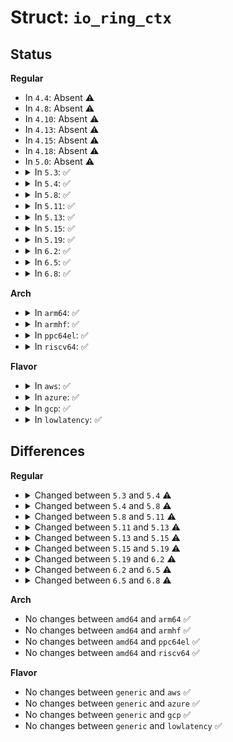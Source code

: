 # Struct: <code>io_ring_ctx</code>

## Status
<b>Regular</b>
<ul>
<li>
In <code>4.4</code>: Absent ⚠️
</li>
<li>
In <code>4.8</code>: Absent ⚠️
</li>
<li>
In <code>4.10</code>: Absent ⚠️
</li>
<li>
In <code>4.13</code>: Absent ⚠️
</li>
<li>
In <code>4.15</code>: Absent ⚠️
</li>
<li>
In <code>4.18</code>: Absent ⚠️
</li>
<li>
In <code>5.0</code>: Absent ⚠️
</li>
<li>
<details>
<summary>In <code>5.3</code>: ✅</summary>

```c
struct io_ring_ctx {
    struct percpu_ref refs;
    unsigned int flags;
    bool compat;
    bool account_mem;
    struct io_sq_ring *sq_ring;
    unsigned int cached_sq_head;
    unsigned int sq_entries;
    unsigned int sq_mask;
    unsigned int sq_thread_idle;
    struct io_uring_sqe *sq_sqes;
    struct list_head defer_list;
    struct workqueue_struct *sqo_wq;
    struct task_struct *sqo_thread;
    struct mm_struct *sqo_mm;
    wait_queue_head_t sqo_wait;
    struct completion sqo_thread_started;
    struct io_cq_ring *cq_ring;
    unsigned int cached_cq_tail;
    unsigned int cq_entries;
    unsigned int cq_mask;
    struct wait_queue_head cq_wait;
    struct fasync_struct *cq_fasync;
    struct eventfd_ctx *cq_ev_fd;
    struct file **user_files;
    unsigned int nr_user_files;
    unsigned int nr_user_bufs;
    struct io_mapped_ubuf *user_bufs;
    struct user_struct *user;
    struct completion ctx_done;
    struct mutex uring_lock;
    wait_queue_head_t wait;
    spinlock_t completion_lock;
    bool poll_multi_file;
    struct list_head poll_list;
    struct list_head cancel_list;
    struct async_list pending_async[2];
    struct socket *ring_sock;
};
```
</details>
</li>
<li>
<details>
<summary>In <code>5.4</code>: ✅</summary>

```c
struct io_ring_ctx {
    struct percpu_ref refs;
    unsigned int flags;
    bool compat;
    bool account_mem;
    u32 *sq_array;
    unsigned int cached_sq_head;
    unsigned int sq_entries;
    unsigned int sq_mask;
    unsigned int sq_thread_idle;
    unsigned int cached_sq_dropped;
    struct io_uring_sqe *sq_sqes;
    struct list_head defer_list;
    struct list_head timeout_list;
    struct workqueue_struct * sqo_wq[2];
    struct task_struct *sqo_thread;
    struct mm_struct *sqo_mm;
    wait_queue_head_t sqo_wait;
    struct completion sqo_thread_started;
    unsigned int cached_cq_tail;
    atomic_t cached_cq_overflow;
    unsigned int cq_entries;
    unsigned int cq_mask;
    struct wait_queue_head cq_wait;
    struct fasync_struct *cq_fasync;
    struct eventfd_ctx *cq_ev_fd;
    atomic_t cq_timeouts;
    struct io_rings *rings;
    struct file **user_files;
    unsigned int nr_user_files;
    unsigned int nr_user_bufs;
    struct io_mapped_ubuf *user_bufs;
    struct user_struct *user;
    const struct cred *creds;
    struct completion ctx_done;
    struct mutex uring_lock;
    wait_queue_head_t wait;
    spinlock_t completion_lock;
    bool poll_multi_file;
    struct list_head poll_list;
    struct list_head cancel_list;
    struct async_list pending_async[2];
    struct socket *ring_sock;
};
```
</details>
</li>
<li>
<details>
<summary>In <code>5.8</code>: ✅</summary>

```c
struct io_ring_ctx {
    struct percpu_ref refs;
    unsigned int flags;
    unsigned int compat;
    unsigned int account_mem;
    unsigned int cq_overflow_flushed;
    unsigned int drain_next;
    unsigned int eventfd_async;
    u32 *sq_array;
    unsigned int cached_sq_head;
    unsigned int sq_entries;
    unsigned int sq_mask;
    unsigned int sq_thread_idle;
    unsigned int cached_sq_dropped;
    atomic_t cached_cq_overflow;
    long unsigned int sq_check_overflow;
    struct list_head defer_list;
    struct list_head timeout_list;
    struct list_head cq_overflow_list;
    wait_queue_head_t inflight_wait;
    struct io_uring_sqe *sq_sqes;
    struct io_rings *rings;
    struct io_wq *io_wq;
    struct task_struct *sqo_thread;
    struct mm_struct *sqo_mm;
    wait_queue_head_t sqo_wait;
    struct fixed_file_data *file_data;
    unsigned int nr_user_files;
    int ring_fd;
    struct file *ring_file;
    unsigned int nr_user_bufs;
    struct io_mapped_ubuf *user_bufs;
    struct user_struct *user;
    const struct cred *creds;
    struct completion ref_comp;
    struct completion sq_thread_comp;
    struct io_kiocb *fallback_req;
    struct socket *ring_sock;
    struct idr io_buffer_idr;
    struct idr personality_idr;
    unsigned int cached_cq_tail;
    unsigned int cq_entries;
    unsigned int cq_mask;
    atomic_t cq_timeouts;
    long unsigned int cq_check_overflow;
    struct wait_queue_head cq_wait;
    struct fasync_struct *cq_fasync;
    struct eventfd_ctx *cq_ev_fd;
    struct mutex uring_lock;
    wait_queue_head_t wait;
    spinlock_t completion_lock;
    struct list_head poll_list;
    struct hlist_head *cancel_hash;
    unsigned int cancel_hash_bits;
    bool poll_multi_file;
    spinlock_t inflight_lock;
    struct list_head inflight_list;
    struct delayed_work file_put_work;
    struct llist_head file_put_llist;
    struct work_struct exit_work;
};
```
</details>
</li>
<li>
<details>
<summary>In <code>5.11</code>: ✅</summary>

```c
struct io_ring_ctx {
    struct percpu_ref refs;
    unsigned int flags;
    unsigned int compat;
    unsigned int limit_mem;
    unsigned int cq_overflow_flushed;
    unsigned int drain_next;
    unsigned int eventfd_async;
    unsigned int restricted;
    unsigned int sqo_dead;
    u32 *sq_array;
    unsigned int cached_sq_head;
    unsigned int sq_entries;
    unsigned int sq_mask;
    unsigned int sq_thread_idle;
    unsigned int cached_sq_dropped;
    unsigned int cached_cq_overflow;
    long unsigned int sq_check_overflow;
    struct list_head defer_list;
    struct list_head timeout_list;
    struct list_head cq_overflow_list;
    struct io_uring_sqe *sq_sqes;
    struct io_rings *rings;
    struct io_wq *io_wq;
    struct task_struct *sqo_task;
    struct mm_struct *mm_account;
    struct cgroup_subsys_state *sqo_blkcg_css;
    struct io_sq_data *sq_data;
    struct wait_queue_head sqo_sq_wait;
    struct list_head sqd_list;
    struct fixed_file_data *file_data;
    unsigned int nr_user_files;
    unsigned int nr_user_bufs;
    struct io_mapped_ubuf *user_bufs;
    struct user_struct *user;
    const struct cred *creds;
    kuid_t loginuid;
    unsigned int sessionid;
    struct completion ref_comp;
    struct completion sq_thread_comp;
    struct io_kiocb *fallback_req;
    struct socket *ring_sock;
    struct idr io_buffer_idr;
    struct idr personality_idr;
    unsigned int cached_cq_tail;
    unsigned int cq_entries;
    unsigned int cq_mask;
    atomic_t cq_timeouts;
    unsigned int cq_last_tm_flush;
    long unsigned int cq_check_overflow;
    struct wait_queue_head cq_wait;
    struct fasync_struct *cq_fasync;
    struct eventfd_ctx *cq_ev_fd;
    struct mutex uring_lock;
    wait_queue_head_t wait;
    spinlock_t completion_lock;
    struct list_head iopoll_list;
    struct hlist_head *cancel_hash;
    unsigned int cancel_hash_bits;
    bool poll_multi_file;
    spinlock_t inflight_lock;
    struct list_head inflight_list;
    struct delayed_work file_put_work;
    struct llist_head file_put_llist;
    struct work_struct exit_work;
    struct io_restriction restrictions;
};
```
</details>
</li>
<li>
<details>
<summary>In <code>5.13</code>: ✅</summary>

```c
struct io_ring_ctx {
    struct percpu_ref refs;
    unsigned int flags;
    unsigned int compat;
    unsigned int drain_next;
    unsigned int eventfd_async;
    unsigned int restricted;
    u32 *sq_array;
    unsigned int cached_sq_head;
    unsigned int sq_entries;
    unsigned int sq_mask;
    unsigned int sq_thread_idle;
    unsigned int cached_sq_dropped;
    unsigned int cached_cq_overflow;
    long unsigned int sq_check_overflow;
    struct list_head defer_list;
    struct list_head timeout_list;
    struct list_head cq_overflow_list;
    struct io_uring_sqe *sq_sqes;
    struct mutex uring_lock;
    wait_queue_head_t wait;
    struct io_submit_state submit_state;
    struct list_head locked_free_list;
    unsigned int locked_free_nr;
    struct io_rings *rings;
    const struct cred *sq_creds;
    struct io_sq_data *sq_data;
    struct wait_queue_head sqo_sq_wait;
    struct list_head sqd_list;
    struct io_rsrc_data *file_data;
    struct io_file_table file_table;
    unsigned int nr_user_files;
    struct io_rsrc_data *buf_data;
    unsigned int nr_user_bufs;
    struct io_mapped_ubuf **user_bufs;
    struct xarray io_buffers;
    struct xarray personalities;
    u32 pers_next;
    unsigned int cached_cq_tail;
    unsigned int cq_entries;
    unsigned int cq_mask;
    atomic_t cq_timeouts;
    unsigned int cq_last_tm_flush;
    unsigned int cq_extra;
    long unsigned int cq_check_overflow;
    struct wait_queue_head cq_wait;
    struct fasync_struct *cq_fasync;
    struct eventfd_ctx *cq_ev_fd;
    spinlock_t completion_lock;
    struct list_head iopoll_list;
    struct hlist_head *cancel_hash;
    unsigned int cancel_hash_bits;
    bool poll_multi_file;
    struct delayed_work rsrc_put_work;
    struct llist_head rsrc_put_llist;
    struct list_head rsrc_ref_list;
    spinlock_t rsrc_ref_lock;
    struct io_rsrc_node *rsrc_node;
    struct io_rsrc_node *rsrc_backup_node;
    struct io_mapped_ubuf *dummy_ubuf;
    struct io_restriction restrictions;
    struct socket *ring_sock;
    struct io_wq_hash *hash_map;
    struct user_struct *user;
    struct mm_struct *mm_account;
    struct callback_head *exit_task_work;
    struct work_struct exit_work;
    struct list_head tctx_list;
    struct completion ref_comp;
};
```
</details>
</li>
<li>
<details>
<summary>In <code>5.15</code>: ✅</summary>

```c
struct io_ring_ctx {
    struct percpu_ref refs;
    struct io_rings *rings;
    unsigned int flags;
    unsigned int compat;
    unsigned int drain_next;
    unsigned int eventfd_async;
    unsigned int restricted;
    unsigned int off_timeout_used;
    unsigned int drain_active;
    struct mutex uring_lock;
    u32 *sq_array;
    struct io_uring_sqe *sq_sqes;
    unsigned int cached_sq_head;
    unsigned int sq_entries;
    struct list_head defer_list;
    struct io_rsrc_node *rsrc_node;
    struct io_file_table file_table;
    unsigned int nr_user_files;
    unsigned int nr_user_bufs;
    struct io_mapped_ubuf **user_bufs;
    struct io_submit_state submit_state;
    struct list_head timeout_list;
    struct list_head ltimeout_list;
    struct list_head cq_overflow_list;
    struct xarray io_buffers;
    struct xarray personalities;
    u32 pers_next;
    unsigned int sq_thread_idle;
    struct list_head locked_free_list;
    unsigned int locked_free_nr;
    const struct cred *sq_creds;
    struct io_sq_data *sq_data;
    struct wait_queue_head sqo_sq_wait;
    struct list_head sqd_list;
    long unsigned int check_cq_overflow;
    unsigned int cached_cq_tail;
    unsigned int cq_entries;
    struct eventfd_ctx *cq_ev_fd;
    struct wait_queue_head poll_wait;
    struct wait_queue_head cq_wait;
    unsigned int cq_extra;
    atomic_t cq_timeouts;
    unsigned int cq_last_tm_flush;
    spinlock_t completion_lock;
    spinlock_t timeout_lock;
    struct list_head iopoll_list;
    struct hlist_head *cancel_hash;
    unsigned int cancel_hash_bits;
    bool poll_multi_queue;
    struct io_restriction restrictions;
    struct io_rsrc_node *rsrc_backup_node;
    struct io_mapped_ubuf *dummy_ubuf;
    struct io_rsrc_data *file_data;
    struct io_rsrc_data *buf_data;
    struct delayed_work rsrc_put_work;
    struct llist_head rsrc_put_llist;
    struct list_head rsrc_ref_list;
    spinlock_t rsrc_ref_lock;
    struct socket *ring_sock;
    struct io_wq_hash *hash_map;
    struct user_struct *user;
    struct mm_struct *mm_account;
    struct llist_head fallback_llist;
    struct delayed_work fallback_work;
    struct work_struct exit_work;
    struct list_head tctx_list;
    struct completion ref_comp;
    u32 iowq_limits[2];
    bool iowq_limits_set;
};
```
</details>
</li>
<li>
<details>
<summary>In <code>5.19</code>: ✅</summary>

```c
struct io_ring_ctx {
    struct percpu_ref refs;
    struct io_rings *rings;
    unsigned int flags;
    enum task_work_notify_mode notify_method;
    unsigned int compat;
    unsigned int drain_next;
    unsigned int restricted;
    unsigned int off_timeout_used;
    unsigned int drain_active;
    unsigned int drain_disabled;
    unsigned int has_evfd;
    unsigned int syscall_iopoll;
    struct mutex uring_lock;
    u32 *sq_array;
    struct io_uring_sqe *sq_sqes;
    unsigned int cached_sq_head;
    unsigned int sq_entries;
    struct list_head defer_list;
    struct io_rsrc_node *rsrc_node;
    int rsrc_cached_refs;
    atomic_t cancel_seq;
    struct io_file_table file_table;
    unsigned int nr_user_files;
    unsigned int nr_user_bufs;
    struct io_mapped_ubuf **user_bufs;
    struct io_submit_state submit_state;
    struct io_buffer_list *io_bl;
    struct xarray io_bl_xa;
    struct list_head io_buffers_cache;
    struct list_head timeout_list;
    struct list_head ltimeout_list;
    struct list_head cq_overflow_list;
    struct list_head apoll_cache;
    struct xarray personalities;
    u32 pers_next;
    unsigned int sq_thread_idle;
    struct io_wq_work_list locked_free_list;
    unsigned int locked_free_nr;
    const struct cred *sq_creds;
    struct io_sq_data *sq_data;
    struct wait_queue_head sqo_sq_wait;
    struct list_head sqd_list;
    long unsigned int check_cq;
    struct io_uring_cqe *cqe_cached;
    struct io_uring_cqe *cqe_sentinel;
    unsigned int cached_cq_tail;
    unsigned int cq_entries;
    struct io_ev_fd *io_ev_fd;
    struct wait_queue_head cq_wait;
    unsigned int cq_extra;
    atomic_t cq_timeouts;
    unsigned int cq_last_tm_flush;
    spinlock_t completion_lock;
    spinlock_t timeout_lock;
    struct io_wq_work_list iopoll_list;
    struct hlist_head *cancel_hash;
    unsigned int cancel_hash_bits;
    bool poll_multi_queue;
    struct list_head io_buffers_comp;
    struct io_restriction restrictions;
    struct io_rsrc_node *rsrc_backup_node;
    struct io_mapped_ubuf *dummy_ubuf;
    struct io_rsrc_data *file_data;
    struct io_rsrc_data *buf_data;
    struct delayed_work rsrc_put_work;
    struct llist_head rsrc_put_llist;
    struct list_head rsrc_ref_list;
    spinlock_t rsrc_ref_lock;
    struct list_head io_buffers_pages;
    struct socket *ring_sock;
    struct io_wq_hash *hash_map;
    struct user_struct *user;
    struct mm_struct *mm_account;
    struct llist_head fallback_llist;
    struct delayed_work fallback_work;
    struct work_struct exit_work;
    struct list_head tctx_list;
    struct completion ref_comp;
    u32 iowq_limits[2];
    bool iowq_limits_set;
};
```
</details>
</li>
<li>
<details>
<summary>In <code>6.2</code>: ✅</summary>

```c
struct io_ring_ctx {
    struct percpu_ref refs;
    struct io_rings *rings;
    unsigned int flags;
    enum task_work_notify_mode notify_method;
    unsigned int compat;
    unsigned int drain_next;
    unsigned int restricted;
    unsigned int off_timeout_used;
    unsigned int drain_active;
    unsigned int drain_disabled;
    unsigned int has_evfd;
    unsigned int syscall_iopoll;
    unsigned int task_complete;
    struct mutex uring_lock;
    u32 *sq_array;
    struct io_uring_sqe *sq_sqes;
    unsigned int cached_sq_head;
    unsigned int sq_entries;
    struct io_rsrc_node *rsrc_node;
    int rsrc_cached_refs;
    atomic_t cancel_seq;
    struct io_file_table file_table;
    unsigned int nr_user_files;
    unsigned int nr_user_bufs;
    struct io_mapped_ubuf **user_bufs;
    struct io_submit_state submit_state;
    struct io_buffer_list *io_bl;
    struct xarray io_bl_xa;
    struct list_head io_buffers_cache;
    struct io_hash_table cancel_table_locked;
    struct list_head cq_overflow_list;
    struct io_alloc_cache apoll_cache;
    struct io_alloc_cache netmsg_cache;
    struct io_wq_work_list locked_free_list;
    unsigned int locked_free_nr;
    const struct cred *sq_creds;
    struct io_sq_data *sq_data;
    struct wait_queue_head sqo_sq_wait;
    struct list_head sqd_list;
    long unsigned int check_cq;
    unsigned int file_alloc_start;
    unsigned int file_alloc_end;
    struct xarray personalities;
    u32 pers_next;
    struct io_uring_cqe *cqe_cached;
    struct io_uring_cqe *cqe_sentinel;
    unsigned int cached_cq_tail;
    unsigned int cq_entries;
    struct io_ev_fd *io_ev_fd;
    struct wait_queue_head cq_wait;
    unsigned int cq_extra;
    spinlock_t completion_lock;
    bool poll_multi_queue;
    struct io_wq_work_list iopoll_list;
    struct io_hash_table cancel_table;
    struct llist_head work_llist;
    struct list_head io_buffers_comp;
    spinlock_t timeout_lock;
    atomic_t cq_timeouts;
    struct list_head timeout_list;
    struct list_head ltimeout_list;
    unsigned int cq_last_tm_flush;
    struct io_restriction restrictions;
    struct task_struct *submitter_task;
    struct io_rsrc_node *rsrc_backup_node;
    struct io_mapped_ubuf *dummy_ubuf;
    struct io_rsrc_data *file_data;
    struct io_rsrc_data *buf_data;
    struct delayed_work rsrc_put_work;
    struct callback_head rsrc_put_tw;
    struct llist_head rsrc_put_llist;
    struct list_head rsrc_ref_list;
    spinlock_t rsrc_ref_lock;
    struct list_head io_buffers_pages;
    struct socket *ring_sock;
    struct io_wq_hash *hash_map;
    struct user_struct *user;
    struct mm_struct *mm_account;
    struct llist_head fallback_llist;
    struct delayed_work fallback_work;
    struct work_struct exit_work;
    struct list_head tctx_list;
    struct completion ref_comp;
    u32 iowq_limits[2];
    bool iowq_limits_set;
    struct list_head defer_list;
    unsigned int sq_thread_idle;
    unsigned int evfd_last_cq_tail;
};
```
</details>
</li>
<li>
<details>
<summary>In <code>6.5</code>: ✅</summary>

```c
struct io_ring_ctx {
    unsigned int flags;
    unsigned int drain_next;
    unsigned int restricted;
    unsigned int off_timeout_used;
    unsigned int drain_active;
    unsigned int has_evfd;
    unsigned int task_complete;
    unsigned int syscall_iopoll;
    unsigned int poll_activated;
    unsigned int drain_disabled;
    unsigned int compat;
    enum task_work_notify_mode notify_method;
    short unsigned int n_ring_pages;
    short unsigned int n_sqe_pages;
    struct page **ring_pages;
    struct page **sqe_pages;
    struct io_rings *rings;
    struct task_struct *submitter_task;
    struct percpu_ref refs;
    struct mutex uring_lock;
    u32 *sq_array;
    struct io_uring_sqe *sq_sqes;
    unsigned int cached_sq_head;
    unsigned int sq_entries;
    struct io_rsrc_node *rsrc_node;
    atomic_t cancel_seq;
    struct io_file_table file_table;
    unsigned int nr_user_files;
    unsigned int nr_user_bufs;
    struct io_mapped_ubuf **user_bufs;
    struct io_submit_state submit_state;
    struct io_buffer_list *io_bl;
    struct xarray io_bl_xa;
    struct list_head io_buffers_cache;
    struct io_hash_table cancel_table_locked;
    struct list_head cq_overflow_list;
    struct io_alloc_cache apoll_cache;
    struct io_alloc_cache netmsg_cache;
    struct io_wq_work_list locked_free_list;
    unsigned int locked_free_nr;
    const struct cred *sq_creds;
    struct io_sq_data *sq_data;
    struct wait_queue_head sqo_sq_wait;
    struct list_head sqd_list;
    long unsigned int check_cq;
    unsigned int file_alloc_start;
    unsigned int file_alloc_end;
    struct xarray personalities;
    u32 pers_next;
    struct io_uring_cqe *cqe_cached;
    struct io_uring_cqe *cqe_sentinel;
    unsigned int cached_cq_tail;
    unsigned int cq_entries;
    struct io_ev_fd *io_ev_fd;
    struct wait_queue_head cq_wait;
    unsigned int cq_extra;
    spinlock_t completion_lock;
    bool poll_multi_queue;
    atomic_t cq_wait_nr;
    struct io_wq_work_list iopoll_list;
    struct io_hash_table cancel_table;
    struct llist_head work_llist;
    struct list_head io_buffers_comp;
    spinlock_t timeout_lock;
    atomic_t cq_timeouts;
    struct list_head timeout_list;
    struct list_head ltimeout_list;
    unsigned int cq_last_tm_flush;
    struct wait_queue_head poll_wq;
    struct io_restriction restrictions;
    struct io_mapped_ubuf *dummy_ubuf;
    struct io_rsrc_data *file_data;
    struct io_rsrc_data *buf_data;
    struct list_head rsrc_ref_list;
    struct io_alloc_cache rsrc_node_cache;
    struct wait_queue_head rsrc_quiesce_wq;
    unsigned int rsrc_quiesce;
    struct list_head io_buffers_pages;
    struct socket *ring_sock;
    struct io_wq_hash *hash_map;
    struct user_struct *user;
    struct mm_struct *mm_account;
    struct llist_head fallback_llist;
    struct delayed_work fallback_work;
    struct work_struct exit_work;
    struct list_head tctx_list;
    struct completion ref_comp;
    u32 iowq_limits[2];
    bool iowq_limits_set;
    struct callback_head poll_wq_task_work;
    struct list_head defer_list;
    unsigned int sq_thread_idle;
    unsigned int evfd_last_cq_tail;
};
```
</details>
</li>
<li>
<details>
<summary>In <code>6.8</code>: ✅</summary>

```c
struct io_ring_ctx {
    unsigned int flags;
    unsigned int drain_next;
    unsigned int restricted;
    unsigned int off_timeout_used;
    unsigned int drain_active;
    unsigned int has_evfd;
    unsigned int task_complete;
    unsigned int lockless_cq;
    unsigned int syscall_iopoll;
    unsigned int poll_activated;
    unsigned int drain_disabled;
    unsigned int compat;
    struct task_struct *submitter_task;
    struct io_rings *rings;
    struct percpu_ref refs;
    enum task_work_notify_mode notify_method;
    struct mutex uring_lock;
    u32 *sq_array;
    struct io_uring_sqe *sq_sqes;
    unsigned int cached_sq_head;
    unsigned int sq_entries;
    struct io_rsrc_node *rsrc_node;
    atomic_t cancel_seq;
    struct io_file_table file_table;
    unsigned int nr_user_files;
    unsigned int nr_user_bufs;
    struct io_mapped_ubuf **user_bufs;
    struct io_submit_state submit_state;
    struct io_buffer_list *io_bl;
    struct xarray io_bl_xa;
    struct io_hash_table cancel_table_locked;
    struct io_alloc_cache apoll_cache;
    struct io_alloc_cache netmsg_cache;
    struct io_wq_work_list iopoll_list;
    bool poll_multi_queue;
    struct hlist_head cancelable_uring_cmd;
    struct io_uring_cqe *cqe_cached;
    struct io_uring_cqe *cqe_sentinel;
    unsigned int cached_cq_tail;
    unsigned int cq_entries;
    struct io_ev_fd *io_ev_fd;
    unsigned int cq_extra;
    struct llist_head work_llist;
    long unsigned int check_cq;
    atomic_t cq_wait_nr;
    atomic_t cq_timeouts;
    struct wait_queue_head cq_wait;
    spinlock_t timeout_lock;
    struct list_head timeout_list;
    struct list_head ltimeout_list;
    unsigned int cq_last_tm_flush;
    struct io_uring_cqe completion_cqes[16];
    spinlock_t completion_lock;
    struct io_wq_work_list locked_free_list;
    unsigned int locked_free_nr;
    struct list_head io_buffers_comp;
    struct list_head cq_overflow_list;
    struct io_hash_table cancel_table;
    struct hlist_head waitid_list;
    struct hlist_head futex_list;
    struct io_alloc_cache futex_cache;
    const struct cred *sq_creds;
    struct io_sq_data *sq_data;
    struct wait_queue_head sqo_sq_wait;
    struct list_head sqd_list;
    unsigned int file_alloc_start;
    unsigned int file_alloc_end;
    struct xarray personalities;
    u32 pers_next;
    struct list_head io_buffers_cache;
    struct hlist_head io_buf_list;
    struct wait_queue_head poll_wq;
    struct io_restriction restrictions;
    struct io_mapped_ubuf *dummy_ubuf;
    struct io_rsrc_data *file_data;
    struct io_rsrc_data *buf_data;
    struct list_head rsrc_ref_list;
    struct io_alloc_cache rsrc_node_cache;
    struct wait_queue_head rsrc_quiesce_wq;
    unsigned int rsrc_quiesce;
    struct io_wq_hash *hash_map;
    struct user_struct *user;
    struct mm_struct *mm_account;
    struct llist_head fallback_llist;
    struct delayed_work fallback_work;
    struct work_struct exit_work;
    struct list_head tctx_list;
    struct completion ref_comp;
    u32 iowq_limits[2];
    bool iowq_limits_set;
    struct callback_head poll_wq_task_work;
    struct list_head defer_list;
    unsigned int sq_thread_idle;
    unsigned int evfd_last_cq_tail;
    short unsigned int n_ring_pages;
    short unsigned int n_sqe_pages;
    struct page **ring_pages;
    struct page **sqe_pages;
};
```
</details>
</li>
</ul>
<b>Arch</b>
<ul>
<li>
<details>
<summary>In <code>arm64</code>: ✅</summary>

```c
struct io_ring_ctx {
    struct percpu_ref refs;
    unsigned int flags;
    bool compat;
    bool account_mem;
    u32 *sq_array;
    unsigned int cached_sq_head;
    unsigned int sq_entries;
    unsigned int sq_mask;
    unsigned int sq_thread_idle;
    unsigned int cached_sq_dropped;
    struct io_uring_sqe *sq_sqes;
    struct list_head defer_list;
    struct list_head timeout_list;
    struct workqueue_struct * sqo_wq[2];
    struct task_struct *sqo_thread;
    struct mm_struct *sqo_mm;
    wait_queue_head_t sqo_wait;
    struct completion sqo_thread_started;
    unsigned int cached_cq_tail;
    atomic_t cached_cq_overflow;
    unsigned int cq_entries;
    unsigned int cq_mask;
    struct wait_queue_head cq_wait;
    struct fasync_struct *cq_fasync;
    struct eventfd_ctx *cq_ev_fd;
    atomic_t cq_timeouts;
    struct io_rings *rings;
    struct file **user_files;
    unsigned int nr_user_files;
    unsigned int nr_user_bufs;
    struct io_mapped_ubuf *user_bufs;
    struct user_struct *user;
    const struct cred *creds;
    struct completion ctx_done;
    struct mutex uring_lock;
    wait_queue_head_t wait;
    spinlock_t completion_lock;
    bool poll_multi_file;
    struct list_head poll_list;
    struct list_head cancel_list;
    struct async_list pending_async[2];
    struct socket *ring_sock;
};
```
</details>
</li>
<li>
<details>
<summary>In <code>armhf</code>: ✅</summary>

```c
struct io_ring_ctx {
    struct percpu_ref refs;
    unsigned int flags;
    bool compat;
    bool account_mem;
    u32 *sq_array;
    unsigned int cached_sq_head;
    unsigned int sq_entries;
    unsigned int sq_mask;
    unsigned int sq_thread_idle;
    unsigned int cached_sq_dropped;
    struct io_uring_sqe *sq_sqes;
    struct list_head defer_list;
    struct list_head timeout_list;
    struct workqueue_struct * sqo_wq[2];
    struct task_struct *sqo_thread;
    struct mm_struct *sqo_mm;
    wait_queue_head_t sqo_wait;
    struct completion sqo_thread_started;
    unsigned int cached_cq_tail;
    atomic_t cached_cq_overflow;
    unsigned int cq_entries;
    unsigned int cq_mask;
    struct wait_queue_head cq_wait;
    struct fasync_struct *cq_fasync;
    struct eventfd_ctx *cq_ev_fd;
    atomic_t cq_timeouts;
    struct io_rings *rings;
    struct file **user_files;
    unsigned int nr_user_files;
    unsigned int nr_user_bufs;
    struct io_mapped_ubuf *user_bufs;
    struct user_struct *user;
    const struct cred *creds;
    struct completion ctx_done;
    struct mutex uring_lock;
    wait_queue_head_t wait;
    spinlock_t completion_lock;
    bool poll_multi_file;
    struct list_head poll_list;
    struct list_head cancel_list;
    struct async_list pending_async[2];
    struct socket *ring_sock;
};
```
</details>
</li>
<li>
<details>
<summary>In <code>ppc64el</code>: ✅</summary>

```c
struct io_ring_ctx {
    struct percpu_ref refs;
    unsigned int flags;
    bool compat;
    bool account_mem;
    u32 *sq_array;
    unsigned int cached_sq_head;
    unsigned int sq_entries;
    unsigned int sq_mask;
    unsigned int sq_thread_idle;
    unsigned int cached_sq_dropped;
    struct io_uring_sqe *sq_sqes;
    struct list_head defer_list;
    struct list_head timeout_list;
    struct workqueue_struct * sqo_wq[2];
    struct task_struct *sqo_thread;
    struct mm_struct *sqo_mm;
    wait_queue_head_t sqo_wait;
    struct completion sqo_thread_started;
    unsigned int cached_cq_tail;
    atomic_t cached_cq_overflow;
    unsigned int cq_entries;
    unsigned int cq_mask;
    struct wait_queue_head cq_wait;
    struct fasync_struct *cq_fasync;
    struct eventfd_ctx *cq_ev_fd;
    atomic_t cq_timeouts;
    struct io_rings *rings;
    struct file **user_files;
    unsigned int nr_user_files;
    unsigned int nr_user_bufs;
    struct io_mapped_ubuf *user_bufs;
    struct user_struct *user;
    const struct cred *creds;
    struct completion ctx_done;
    struct mutex uring_lock;
    wait_queue_head_t wait;
    spinlock_t completion_lock;
    bool poll_multi_file;
    struct list_head poll_list;
    struct list_head cancel_list;
    struct async_list pending_async[2];
    struct socket *ring_sock;
};
```
</details>
</li>
<li>
<details>
<summary>In <code>riscv64</code>: ✅</summary>

```c
struct io_ring_ctx {
    struct percpu_ref refs;
    unsigned int flags;
    bool compat;
    bool account_mem;
    u32 *sq_array;
    unsigned int cached_sq_head;
    unsigned int sq_entries;
    unsigned int sq_mask;
    unsigned int sq_thread_idle;
    unsigned int cached_sq_dropped;
    struct io_uring_sqe *sq_sqes;
    struct list_head defer_list;
    struct list_head timeout_list;
    struct workqueue_struct * sqo_wq[2];
    struct task_struct *sqo_thread;
    struct mm_struct *sqo_mm;
    wait_queue_head_t sqo_wait;
    struct completion sqo_thread_started;
    unsigned int cached_cq_tail;
    atomic_t cached_cq_overflow;
    unsigned int cq_entries;
    unsigned int cq_mask;
    struct wait_queue_head cq_wait;
    struct fasync_struct *cq_fasync;
    struct eventfd_ctx *cq_ev_fd;
    atomic_t cq_timeouts;
    struct io_rings *rings;
    struct file **user_files;
    unsigned int nr_user_files;
    unsigned int nr_user_bufs;
    struct io_mapped_ubuf *user_bufs;
    struct user_struct *user;
    const struct cred *creds;
    struct completion ctx_done;
    struct mutex uring_lock;
    wait_queue_head_t wait;
    spinlock_t completion_lock;
    bool poll_multi_file;
    struct list_head poll_list;
    struct list_head cancel_list;
    struct async_list pending_async[2];
    struct socket *ring_sock;
};
```
</details>
</li>
</ul>
<b>Flavor</b>
<ul>
<li>
<details>
<summary>In <code>aws</code>: ✅</summary>

```c
struct io_ring_ctx {
    struct percpu_ref refs;
    unsigned int flags;
    bool compat;
    bool account_mem;
    u32 *sq_array;
    unsigned int cached_sq_head;
    unsigned int sq_entries;
    unsigned int sq_mask;
    unsigned int sq_thread_idle;
    unsigned int cached_sq_dropped;
    struct io_uring_sqe *sq_sqes;
    struct list_head defer_list;
    struct list_head timeout_list;
    struct workqueue_struct * sqo_wq[2];
    struct task_struct *sqo_thread;
    struct mm_struct *sqo_mm;
    wait_queue_head_t sqo_wait;
    struct completion sqo_thread_started;
    unsigned int cached_cq_tail;
    atomic_t cached_cq_overflow;
    unsigned int cq_entries;
    unsigned int cq_mask;
    struct wait_queue_head cq_wait;
    struct fasync_struct *cq_fasync;
    struct eventfd_ctx *cq_ev_fd;
    atomic_t cq_timeouts;
    struct io_rings *rings;
    struct file **user_files;
    unsigned int nr_user_files;
    unsigned int nr_user_bufs;
    struct io_mapped_ubuf *user_bufs;
    struct user_struct *user;
    const struct cred *creds;
    struct completion ctx_done;
    struct mutex uring_lock;
    wait_queue_head_t wait;
    spinlock_t completion_lock;
    bool poll_multi_file;
    struct list_head poll_list;
    struct list_head cancel_list;
    struct async_list pending_async[2];
    struct socket *ring_sock;
};
```
</details>
</li>
<li>
<details>
<summary>In <code>azure</code>: ✅</summary>

```c
struct io_ring_ctx {
    struct percpu_ref refs;
    unsigned int flags;
    bool compat;
    bool account_mem;
    u32 *sq_array;
    unsigned int cached_sq_head;
    unsigned int sq_entries;
    unsigned int sq_mask;
    unsigned int sq_thread_idle;
    unsigned int cached_sq_dropped;
    struct io_uring_sqe *sq_sqes;
    struct list_head defer_list;
    struct list_head timeout_list;
    struct workqueue_struct * sqo_wq[2];
    struct task_struct *sqo_thread;
    struct mm_struct *sqo_mm;
    wait_queue_head_t sqo_wait;
    struct completion sqo_thread_started;
    unsigned int cached_cq_tail;
    atomic_t cached_cq_overflow;
    unsigned int cq_entries;
    unsigned int cq_mask;
    struct wait_queue_head cq_wait;
    struct fasync_struct *cq_fasync;
    struct eventfd_ctx *cq_ev_fd;
    atomic_t cq_timeouts;
    struct io_rings *rings;
    struct file **user_files;
    unsigned int nr_user_files;
    unsigned int nr_user_bufs;
    struct io_mapped_ubuf *user_bufs;
    struct user_struct *user;
    const struct cred *creds;
    struct completion ctx_done;
    struct mutex uring_lock;
    wait_queue_head_t wait;
    spinlock_t completion_lock;
    bool poll_multi_file;
    struct list_head poll_list;
    struct list_head cancel_list;
    struct async_list pending_async[2];
    struct socket *ring_sock;
};
```
</details>
</li>
<li>
<details>
<summary>In <code>gcp</code>: ✅</summary>

```c
struct io_ring_ctx {
    struct percpu_ref refs;
    unsigned int flags;
    bool compat;
    bool account_mem;
    u32 *sq_array;
    unsigned int cached_sq_head;
    unsigned int sq_entries;
    unsigned int sq_mask;
    unsigned int sq_thread_idle;
    unsigned int cached_sq_dropped;
    struct io_uring_sqe *sq_sqes;
    struct list_head defer_list;
    struct list_head timeout_list;
    struct workqueue_struct * sqo_wq[2];
    struct task_struct *sqo_thread;
    struct mm_struct *sqo_mm;
    wait_queue_head_t sqo_wait;
    struct completion sqo_thread_started;
    unsigned int cached_cq_tail;
    atomic_t cached_cq_overflow;
    unsigned int cq_entries;
    unsigned int cq_mask;
    struct wait_queue_head cq_wait;
    struct fasync_struct *cq_fasync;
    struct eventfd_ctx *cq_ev_fd;
    atomic_t cq_timeouts;
    struct io_rings *rings;
    struct file **user_files;
    unsigned int nr_user_files;
    unsigned int nr_user_bufs;
    struct io_mapped_ubuf *user_bufs;
    struct user_struct *user;
    const struct cred *creds;
    struct completion ctx_done;
    struct mutex uring_lock;
    wait_queue_head_t wait;
    spinlock_t completion_lock;
    bool poll_multi_file;
    struct list_head poll_list;
    struct list_head cancel_list;
    struct async_list pending_async[2];
    struct socket *ring_sock;
};
```
</details>
</li>
<li>
<details>
<summary>In <code>lowlatency</code>: ✅</summary>

```c
struct io_ring_ctx {
    struct percpu_ref refs;
    unsigned int flags;
    bool compat;
    bool account_mem;
    u32 *sq_array;
    unsigned int cached_sq_head;
    unsigned int sq_entries;
    unsigned int sq_mask;
    unsigned int sq_thread_idle;
    unsigned int cached_sq_dropped;
    struct io_uring_sqe *sq_sqes;
    struct list_head defer_list;
    struct list_head timeout_list;
    struct workqueue_struct * sqo_wq[2];
    struct task_struct *sqo_thread;
    struct mm_struct *sqo_mm;
    wait_queue_head_t sqo_wait;
    struct completion sqo_thread_started;
    unsigned int cached_cq_tail;
    atomic_t cached_cq_overflow;
    unsigned int cq_entries;
    unsigned int cq_mask;
    struct wait_queue_head cq_wait;
    struct fasync_struct *cq_fasync;
    struct eventfd_ctx *cq_ev_fd;
    atomic_t cq_timeouts;
    struct io_rings *rings;
    struct file **user_files;
    unsigned int nr_user_files;
    unsigned int nr_user_bufs;
    struct io_mapped_ubuf *user_bufs;
    struct user_struct *user;
    const struct cred *creds;
    struct completion ctx_done;
    struct mutex uring_lock;
    wait_queue_head_t wait;
    spinlock_t completion_lock;
    bool poll_multi_file;
    struct list_head poll_list;
    struct list_head cancel_list;
    struct async_list pending_async[2];
    struct socket *ring_sock;
};
```
</details>
</li>
</ul>

## Differences
<b>Regular</b>
<ul>
<li>
<details>
<summary>Changed between <code>5.3</code> and <code>5.4</code> ⚠️</summary>
<ul>
<li>
<b>Field added. </b>
<code>u32 *sq_array</code>
</li>
<li>
<b>Field added. </b>
<code>unsigned int cached_sq_dropped</code>
</li>
<li>
<b>Field added. </b>
<code>struct list_head timeout_list</code>
</li>
<li>
<b>Field added. </b>
<code>atomic_t cached_cq_overflow</code>
</li>
<li>
<b>Field added. </b>
<code>atomic_t cq_timeouts</code>
</li>
<li>
<b>Field added. </b>
<code>struct io_rings *rings</code>
</li>
<li>
<b>Field added. </b>
<code>const struct cred *creds</code>
</li>
<li>
<b>Field removed. </b>
<code>struct io_sq_ring *sq_ring</code>
</li>
<li>
<b>Field removed. </b>
<code>struct io_cq_ring *cq_ring</code>
</li>
<li>
<b>Field type changed. </b>
<code>struct workqueue_struct *sqo_wq</code> ➡️ <code>struct workqueue_struct * sqo_wq[2]</code>
</li>
</ul>
</details>
</li>
<li>
<details>
<summary>Changed between <code>5.4</code> and <code>5.8</code> ⚠️</summary>
<ul>
<li>
<b>Field added. </b>
<code>unsigned int cq_overflow_flushed</code>
</li>
<li>
<b>Field added. </b>
<code>unsigned int drain_next</code>
</li>
<li>
<b>Field added. </b>
<code>unsigned int eventfd_async</code>
</li>
<li>
<b>Field added. </b>
<code>long unsigned int sq_check_overflow</code>
</li>
<li>
<b>Field added. </b>
<code>struct list_head cq_overflow_list</code>
</li>
<li>
<b>Field added. </b>
<code>wait_queue_head_t inflight_wait</code>
</li>
<li>
<b>Field added. </b>
<code>struct io_wq *io_wq</code>
</li>
<li>
<b>Field added. </b>
<code>struct fixed_file_data *file_data</code>
</li>
<li>
<b>Field added. </b>
<code>int ring_fd</code>
</li>
<li>
<b>Field added. </b>
<code>struct file *ring_file</code>
</li>
<li>
<b>Field added. </b>
<code>struct completion ref_comp</code>
</li>
<li>
<b>Field added. </b>
<code>struct completion sq_thread_comp</code>
</li>
<li>
<b>Field added. </b>
<code>struct io_kiocb *fallback_req</code>
</li>
<li>
<b>Field added. </b>
<code>struct idr io_buffer_idr</code>
</li>
<li>
<b>Field added. </b>
<code>struct idr personality_idr</code>
</li>
<li>
<b>Field added. </b>
<code>long unsigned int cq_check_overflow</code>
</li>
<li>
<b>Field added. </b>
<code>struct hlist_head *cancel_hash</code>
</li>
<li>
<b>Field added. </b>
<code>unsigned int cancel_hash_bits</code>
</li>
<li>
<b>Field added. </b>
<code>spinlock_t inflight_lock</code>
</li>
<li>
<b>Field added. </b>
<code>struct list_head inflight_list</code>
</li>
<li>
<b>Field added. </b>
<code>struct delayed_work file_put_work</code>
</li>
<li>
<b>Field added. </b>
<code>struct llist_head file_put_llist</code>
</li>
<li>
<b>Field added. </b>
<code>struct work_struct exit_work</code>
</li>
<li>
<b>Field removed. </b>
<code>struct workqueue_struct * sqo_wq[2]</code>
</li>
<li>
<b>Field removed. </b>
<code>struct completion sqo_thread_started</code>
</li>
<li>
<b>Field removed. </b>
<code>struct file **user_files</code>
</li>
<li>
<b>Field removed. </b>
<code>struct completion ctx_done</code>
</li>
<li>
<b>Field removed. </b>
<code>struct list_head cancel_list</code>
</li>
<li>
<b>Field removed. </b>
<code>struct async_list pending_async[2]</code>
</li>
<li>
<b>Field type changed. </b>
<code>bool compat</code> ➡️ <code>unsigned int compat</code>
</li>
<li>
<b>Field type changed. </b>
<code>bool account_mem</code> ➡️ <code>unsigned int account_mem</code>
</li>
</ul>
</details>
</li>
<li>
<details>
<summary>Changed between <code>5.8</code> and <code>5.11</code> ⚠️</summary>
<ul>
<li>
<b>Field added. </b>
<code>unsigned int limit_mem</code>
</li>
<li>
<b>Field added. </b>
<code>unsigned int restricted</code>
</li>
<li>
<b>Field added. </b>
<code>unsigned int sqo_dead</code>
</li>
<li>
<b>Field added. </b>
<code>struct task_struct *sqo_task</code>
</li>
<li>
<b>Field added. </b>
<code>struct mm_struct *mm_account</code>
</li>
<li>
<b>Field added. </b>
<code>struct cgroup_subsys_state *sqo_blkcg_css</code>
</li>
<li>
<b>Field added. </b>
<code>struct io_sq_data *sq_data</code>
</li>
<li>
<b>Field added. </b>
<code>struct wait_queue_head sqo_sq_wait</code>
</li>
<li>
<b>Field added. </b>
<code>struct list_head sqd_list</code>
</li>
<li>
<b>Field added. </b>
<code>kuid_t loginuid</code>
</li>
<li>
<b>Field added. </b>
<code>unsigned int sessionid</code>
</li>
<li>
<b>Field added. </b>
<code>unsigned int cq_last_tm_flush</code>
</li>
<li>
<b>Field added. </b>
<code>struct list_head iopoll_list</code>
</li>
<li>
<b>Field added. </b>
<code>struct io_restriction restrictions</code>
</li>
<li>
<b>Field removed. </b>
<code>unsigned int account_mem</code>
</li>
<li>
<b>Field removed. </b>
<code>wait_queue_head_t inflight_wait</code>
</li>
<li>
<b>Field removed. </b>
<code>struct task_struct *sqo_thread</code>
</li>
<li>
<b>Field removed. </b>
<code>struct mm_struct *sqo_mm</code>
</li>
<li>
<b>Field removed. </b>
<code>wait_queue_head_t sqo_wait</code>
</li>
<li>
<b>Field removed. </b>
<code>int ring_fd</code>
</li>
<li>
<b>Field removed. </b>
<code>struct file *ring_file</code>
</li>
<li>
<b>Field removed. </b>
<code>struct list_head poll_list</code>
</li>
<li>
<b>Field type changed. </b>
<code>atomic_t cached_cq_overflow</code> ➡️ <code>unsigned int cached_cq_overflow</code>
</li>
</ul>
</details>
</li>
<li>
<details>
<summary>Changed between <code>5.11</code> and <code>5.13</code> ⚠️</summary>
<ul>
<li>
<b>Field added. </b>
<code>struct io_submit_state submit_state</code>
</li>
<li>
<b>Field added. </b>
<code>struct list_head locked_free_list</code>
</li>
<li>
<b>Field added. </b>
<code>unsigned int locked_free_nr</code>
</li>
<li>
<b>Field added. </b>
<code>const struct cred *sq_creds</code>
</li>
<li>
<b>Field added. </b>
<code>struct io_file_table file_table</code>
</li>
<li>
<b>Field added. </b>
<code>struct io_rsrc_data *buf_data</code>
</li>
<li>
<b>Field added. </b>
<code>struct xarray io_buffers</code>
</li>
<li>
<b>Field added. </b>
<code>struct xarray personalities</code>
</li>
<li>
<b>Field added. </b>
<code>u32 pers_next</code>
</li>
<li>
<b>Field added. </b>
<code>unsigned int cq_extra</code>
</li>
<li>
<b>Field added. </b>
<code>struct delayed_work rsrc_put_work</code>
</li>
<li>
<b>Field added. </b>
<code>struct llist_head rsrc_put_llist</code>
</li>
<li>
<b>Field added. </b>
<code>struct list_head rsrc_ref_list</code>
</li>
<li>
<b>Field added. </b>
<code>spinlock_t rsrc_ref_lock</code>
</li>
<li>
<b>Field added. </b>
<code>struct io_rsrc_node *rsrc_node</code>
</li>
<li>
<b>Field added. </b>
<code>struct io_rsrc_node *rsrc_backup_node</code>
</li>
<li>
<b>Field added. </b>
<code>struct io_mapped_ubuf *dummy_ubuf</code>
</li>
<li>
<b>Field added. </b>
<code>struct io_wq_hash *hash_map</code>
</li>
<li>
<b>Field added. </b>
<code>struct callback_head *exit_task_work</code>
</li>
<li>
<b>Field added. </b>
<code>struct list_head tctx_list</code>
</li>
<li>
<b>Field removed. </b>
<code>unsigned int limit_mem</code>
</li>
<li>
<b>Field removed. </b>
<code>unsigned int cq_overflow_flushed</code>
</li>
<li>
<b>Field removed. </b>
<code>unsigned int sqo_dead</code>
</li>
<li>
<b>Field removed. </b>
<code>struct io_wq *io_wq</code>
</li>
<li>
<b>Field removed. </b>
<code>struct task_struct *sqo_task</code>
</li>
<li>
<b>Field removed. </b>
<code>struct cgroup_subsys_state *sqo_blkcg_css</code>
</li>
<li>
<b>Field removed. </b>
<code>const struct cred *creds</code>
</li>
<li>
<b>Field removed. </b>
<code>kuid_t loginuid</code>
</li>
<li>
<b>Field removed. </b>
<code>unsigned int sessionid</code>
</li>
<li>
<b>Field removed. </b>
<code>struct completion sq_thread_comp</code>
</li>
<li>
<b>Field removed. </b>
<code>struct io_kiocb *fallback_req</code>
</li>
<li>
<b>Field removed. </b>
<code>struct idr io_buffer_idr</code>
</li>
<li>
<b>Field removed. </b>
<code>struct idr personality_idr</code>
</li>
<li>
<b>Field removed. </b>
<code>spinlock_t inflight_lock</code>
</li>
<li>
<b>Field removed. </b>
<code>struct list_head inflight_list</code>
</li>
<li>
<b>Field removed. </b>
<code>struct delayed_work file_put_work</code>
</li>
<li>
<b>Field removed. </b>
<code>struct llist_head file_put_llist</code>
</li>
<li>
<b>Field type changed. </b>
<code>struct fixed_file_data *file_data</code> ➡️ <code>struct io_rsrc_data *file_data</code>
</li>
<li>
<b>Field type changed. </b>
<code>struct io_mapped_ubuf *user_bufs</code> ➡️ <code>struct io_mapped_ubuf **user_bufs</code>
</li>
</ul>
</details>
</li>
<li>
<details>
<summary>Changed between <code>5.13</code> and <code>5.15</code> ⚠️</summary>
<ul>
<li>
<b>Field added. </b>
<code>unsigned int off_timeout_used</code>
</li>
<li>
<b>Field added. </b>
<code>unsigned int drain_active</code>
</li>
<li>
<b>Field added. </b>
<code>struct list_head ltimeout_list</code>
</li>
<li>
<b>Field added. </b>
<code>long unsigned int check_cq_overflow</code>
</li>
<li>
<b>Field added. </b>
<code>struct wait_queue_head poll_wait</code>
</li>
<li>
<b>Field added. </b>
<code>spinlock_t timeout_lock</code>
</li>
<li>
<b>Field added. </b>
<code>bool poll_multi_queue</code>
</li>
<li>
<b>Field added. </b>
<code>struct llist_head fallback_llist</code>
</li>
<li>
<b>Field added. </b>
<code>struct delayed_work fallback_work</code>
</li>
<li>
<b>Field added. </b>
<code>u32 iowq_limits[2]</code>
</li>
<li>
<b>Field added. </b>
<code>bool iowq_limits_set</code>
</li>
<li>
<b>Field removed. </b>
<code>unsigned int sq_mask</code>
</li>
<li>
<b>Field removed. </b>
<code>unsigned int cached_sq_dropped</code>
</li>
<li>
<b>Field removed. </b>
<code>unsigned int cached_cq_overflow</code>
</li>
<li>
<b>Field removed. </b>
<code>long unsigned int sq_check_overflow</code>
</li>
<li>
<b>Field removed. </b>
<code>wait_queue_head_t wait</code>
</li>
<li>
<b>Field removed. </b>
<code>unsigned int cq_mask</code>
</li>
<li>
<b>Field removed. </b>
<code>long unsigned int cq_check_overflow</code>
</li>
<li>
<b>Field removed. </b>
<code>struct fasync_struct *cq_fasync</code>
</li>
<li>
<b>Field removed. </b>
<code>bool poll_multi_file</code>
</li>
<li>
<b>Field removed. </b>
<code>struct callback_head *exit_task_work</code>
</li>
</ul>
</details>
</li>
<li>
<details>
<summary>Changed between <code>5.15</code> and <code>5.19</code> ⚠️</summary>
<ul>
<li>
<b>Field added. </b>
<code>enum task_work_notify_mode notify_method</code>
</li>
<li>
<b>Field added. </b>
<code>unsigned int drain_disabled</code>
</li>
<li>
<b>Field added. </b>
<code>unsigned int has_evfd</code>
</li>
<li>
<b>Field added. </b>
<code>unsigned int syscall_iopoll</code>
</li>
<li>
<b>Field added. </b>
<code>int rsrc_cached_refs</code>
</li>
<li>
<b>Field added. </b>
<code>atomic_t cancel_seq</code>
</li>
<li>
<b>Field added. </b>
<code>struct io_buffer_list *io_bl</code>
</li>
<li>
<b>Field added. </b>
<code>struct xarray io_bl_xa</code>
</li>
<li>
<b>Field added. </b>
<code>struct list_head io_buffers_cache</code>
</li>
<li>
<b>Field added. </b>
<code>struct list_head apoll_cache</code>
</li>
<li>
<b>Field added. </b>
<code>long unsigned int check_cq</code>
</li>
<li>
<b>Field added. </b>
<code>struct io_uring_cqe *cqe_cached</code>
</li>
<li>
<b>Field added. </b>
<code>struct io_uring_cqe *cqe_sentinel</code>
</li>
<li>
<b>Field added. </b>
<code>struct io_ev_fd *io_ev_fd</code>
</li>
<li>
<b>Field added. </b>
<code>struct list_head io_buffers_comp</code>
</li>
<li>
<b>Field added. </b>
<code>struct list_head io_buffers_pages</code>
</li>
<li>
<b>Field removed. </b>
<code>unsigned int eventfd_async</code>
</li>
<li>
<b>Field removed. </b>
<code>struct xarray io_buffers</code>
</li>
<li>
<b>Field removed. </b>
<code>long unsigned int check_cq_overflow</code>
</li>
<li>
<b>Field removed. </b>
<code>struct eventfd_ctx *cq_ev_fd</code>
</li>
<li>
<b>Field removed. </b>
<code>struct wait_queue_head poll_wait</code>
</li>
<li>
<b>Field type changed. </b>
<code>struct list_head locked_free_list</code> ➡️ <code>struct io_wq_work_list locked_free_list</code>
</li>
<li>
<b>Field type changed. </b>
<code>struct list_head iopoll_list</code> ➡️ <code>struct io_wq_work_list iopoll_list</code>
</li>
</ul>
</details>
</li>
<li>
<details>
<summary>Changed between <code>5.19</code> and <code>6.2</code> ⚠️</summary>
<ul>
<li>
<b>Field added. </b>
<code>unsigned int task_complete</code>
</li>
<li>
<b>Field added. </b>
<code>struct io_hash_table cancel_table_locked</code>
</li>
<li>
<b>Field added. </b>
<code>struct io_alloc_cache netmsg_cache</code>
</li>
<li>
<b>Field added. </b>
<code>unsigned int file_alloc_start</code>
</li>
<li>
<b>Field added. </b>
<code>unsigned int file_alloc_end</code>
</li>
<li>
<b>Field added. </b>
<code>struct io_hash_table cancel_table</code>
</li>
<li>
<b>Field added. </b>
<code>struct llist_head work_llist</code>
</li>
<li>
<b>Field added. </b>
<code>struct task_struct *submitter_task</code>
</li>
<li>
<b>Field added. </b>
<code>struct callback_head rsrc_put_tw</code>
</li>
<li>
<b>Field added. </b>
<code>unsigned int evfd_last_cq_tail</code>
</li>
<li>
<b>Field removed. </b>
<code>struct hlist_head *cancel_hash</code>
</li>
<li>
<b>Field removed. </b>
<code>unsigned int cancel_hash_bits</code>
</li>
<li>
<b>Field type changed. </b>
<code>struct list_head apoll_cache</code> ➡️ <code>struct io_alloc_cache apoll_cache</code>
</li>
</ul>
</details>
</li>
<li>
<details>
<summary>Changed between <code>6.2</code> and <code>6.5</code> ⚠️</summary>
<ul>
<li>
<b>Field added. </b>
<code>unsigned int poll_activated</code>
</li>
<li>
<b>Field added. </b>
<code>short unsigned int n_ring_pages</code>
</li>
<li>
<b>Field added. </b>
<code>short unsigned int n_sqe_pages</code>
</li>
<li>
<b>Field added. </b>
<code>struct page **ring_pages</code>
</li>
<li>
<b>Field added. </b>
<code>struct page **sqe_pages</code>
</li>
<li>
<b>Field added. </b>
<code>atomic_t cq_wait_nr</code>
</li>
<li>
<b>Field added. </b>
<code>struct wait_queue_head poll_wq</code>
</li>
<li>
<b>Field added. </b>
<code>struct io_alloc_cache rsrc_node_cache</code>
</li>
<li>
<b>Field added. </b>
<code>struct wait_queue_head rsrc_quiesce_wq</code>
</li>
<li>
<b>Field added. </b>
<code>unsigned int rsrc_quiesce</code>
</li>
<li>
<b>Field added. </b>
<code>struct callback_head poll_wq_task_work</code>
</li>
<li>
<b>Field removed. </b>
<code>int rsrc_cached_refs</code>
</li>
<li>
<b>Field removed. </b>
<code>struct io_rsrc_node *rsrc_backup_node</code>
</li>
<li>
<b>Field removed. </b>
<code>struct delayed_work rsrc_put_work</code>
</li>
<li>
<b>Field removed. </b>
<code>struct callback_head rsrc_put_tw</code>
</li>
<li>
<b>Field removed. </b>
<code>struct llist_head rsrc_put_llist</code>
</li>
<li>
<b>Field removed. </b>
<code>spinlock_t rsrc_ref_lock</code>
</li>
</ul>
</details>
</li>
<li>
<details>
<summary>Changed between <code>6.5</code> and <code>6.8</code> ⚠️</summary>
<ul>
<li>
<b>Field added. </b>
<code>unsigned int lockless_cq</code>
</li>
<li>
<b>Field added. </b>
<code>struct hlist_head cancelable_uring_cmd</code>
</li>
<li>
<b>Field added. </b>
<code>struct io_uring_cqe completion_cqes[16]</code>
</li>
<li>
<b>Field added. </b>
<code>struct hlist_head waitid_list</code>
</li>
<li>
<b>Field added. </b>
<code>struct hlist_head futex_list</code>
</li>
<li>
<b>Field added. </b>
<code>struct io_alloc_cache futex_cache</code>
</li>
<li>
<b>Field added. </b>
<code>struct hlist_head io_buf_list</code>
</li>
<li>
<b>Field removed. </b>
<code>struct list_head io_buffers_pages</code>
</li>
<li>
<b>Field removed. </b>
<code>struct socket *ring_sock</code>
</li>
</ul>
</details>
</li>
</ul>
<b>Arch</b>
<ul>
<li>
No changes between <code>amd64</code> and <code>arm64</code> ✅
</li>
<li>
No changes between <code>amd64</code> and <code>armhf</code> ✅
</li>
<li>
No changes between <code>amd64</code> and <code>ppc64el</code> ✅
</li>
<li>
No changes between <code>amd64</code> and <code>riscv64</code> ✅
</li>
</ul>
<b>Flavor</b>
<ul>
<li>
No changes between <code>generic</code> and <code>aws</code> ✅
</li>
<li>
No changes between <code>generic</code> and <code>azure</code> ✅
</li>
<li>
No changes between <code>generic</code> and <code>gcp</code> ✅
</li>
<li>
No changes between <code>generic</code> and <code>lowlatency</code> ✅
</li>
</ul>
